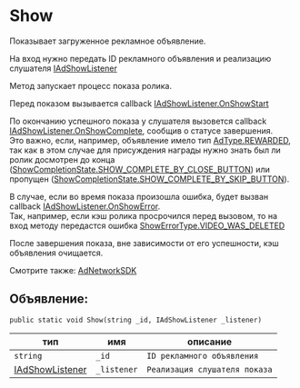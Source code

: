 # Show
Показывает загруженное рекламное объявление.

На вход нужно передать ID рекламного объявления и реализацию слушателя [IAdShowListener](../listeners/IAdShowListener/IAdShowListener.md)

Метод запускает процесс показа ролика.

Перед показом вызывается callback [IAdShowListener.OnShowStart](../listeners/IAdShowListener/OnShowStart.md)

По окончанию успешного показа у слушателя вызовется callback [IAdShowListener.OnShowComplete](../listeners/IAdShowListener/OnShowComplete.md), сообщив о статусе завершения.  
Это важно, если, например, объявление имело тип [AdType.REWARDED](../enums/AdType.md), так как в этом случае для присуждения награды нужно знать был ли ролик досмотрен до конца ([ShowCompletionState.SHOW_COMPLETE_BY_CLOSE_BUTTON](../enums/ShowCompletionState.md)) или пропущен ([ShowCompletionState.SHOW_COMPLETE_BY_SKIP_BUTTON](../enums/ShowCompletionState.md)).

В случае, если во время показа произошла ошибка, будет вызван callback [IAdShowListener.OnShowError](../listeners/IAdShowListener/OnShowError.md).  
Так, например, если кэш ролика просрочился перед вызовом, то на вход методу передастся ошибка [ShowErrorType.VIDEO_WAS_DELETED](../enums/ShowErrorType.md)

После завершения показа, вне зависимости от его успешности, кэш объявления очищается.

Смотрите также: [AdNetworkSDK](AdNetworkSDK.md)

## Объявление:

`public static void Show(string _id, IAdShowListener _listener)`

тип | имя | описание
-|-|-
`string` | `_id` | `ID рекламного объявления`
[IAdShowListener](../listeners/IAdShowListener/IAdShowListener.md) | `_listener` | `Реализация слушателя показа`